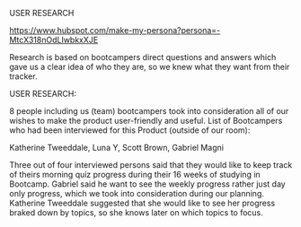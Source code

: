 USER RESEARCH

https://www.hubspot.com/make-my-persona?persona=-MtcX318nOdLIwbkxXJE

Research is based on bootcampers direct questions and answers which gave us a clear idea of who they are, so we knew what they want from their tracker.

USER RESEARCH:

8 people including us (team) bootcampers took into consideration all of our wishes to make the product user-friendly and useful.
List of Bootcampers who had been interviewed for this Product (outside of our room):

Katherine Tweeddale,
Luna Y,
Scott Brown,
Gabriel Magni

Three out of four interviewed persons said that they would like to keep track of theirs morning quiz progress during their 16 weeks of studying in Bootcamp. Gabriel said he want to see the weekly progress rather just day only progress, which we took into consideration during our planning. Katherine Tweeddale suggested that she would like to see her progress braked down by topics, so she knows later on which topics to focus.
